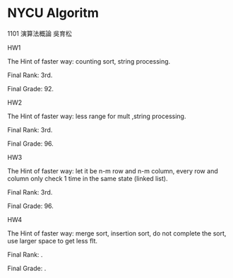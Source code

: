 # NYCU Algoritm

1101 演算法概論 吳育松

HW1 

The Hint of faster way: counting sort, string processing.

Final Rank: 3rd.

Final Grade: 92.


HW2 

The Hint of faster way: less range for mult ,string processing.

Final Rank: 3rd.

Final Grade: 96.

HW3 

The Hint of faster way: let it be n-m row and n-m column, every row and column only check 1 time in the same state (linked list).

Final Rank: 3rd.

Final Grade: 96.

HW4

The Hint of faster way: merge sort, insertion sort, do not complete the sort, use larger space to get less flt.

Final Rank: .

Final Grade: .
